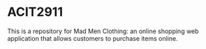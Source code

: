 # ACIT2911
This is a repository for Mad Men Clothing: an online shopping web application that allows customers to purchase items online.
